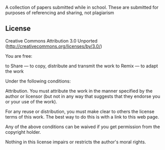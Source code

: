 A collection of papers submitted while in school. These are submitted for purposes of referencing and sharing, not plagiarism

## License
Creative Commons Attribution 3.0 Unported
(http://creativecommons.org/licenses/by/3.0/)
 
You are free:

to Share — to copy, distribute and transmit the work
to Remix — to adapt the work

Under the following conditions:

Attribution. 
You must attribute the work in the manner specified by the author or licensor (but not in any way that suggests that they endorse you or your use of the work).

For any reuse or distribution, you must make clear to others the license terms of this work. The best way to do this is with a link to this web page.

Any of the above conditions can be waived if you get permission from the copyright holder.

Nothing in this license impairs or restricts the author's moral rights.

